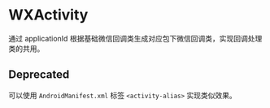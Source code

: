 # WXActivity

通过 applicationId 根据基础微信回调类生成对应包下微信回调类，实现回调处理类的共用。

## Deprecated

可以使用 ```AndroidManifest.xml``` 标签 ```<activity-alias>``` 实现类似效果。
